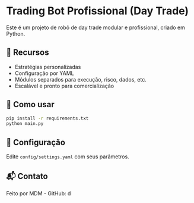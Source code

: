 # Trading Bot Profissional (Day Trade)

Este é um projeto de robô de day trade modular e profissional, criado em Python.

## 📌 Recursos
- Estratégias personalizadas
- Configuração por YAML
- Módulos separados para execução, risco, dados, etc.
- Escalável e pronto para comercialização

## 🚀 Como usar
```bash
pip install -r requirements.txt
python main.py
```

## 📁 Configuração
Edite `config/settings.yaml` com seus parâmetros.

## 📬 Contato
Feito por MDM - GitHub: d
